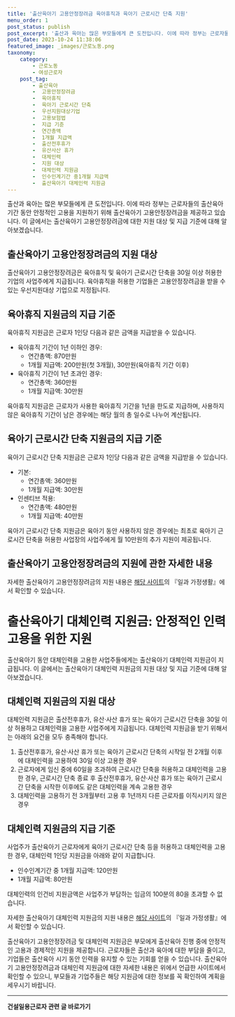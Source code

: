 ```yaml
---
title: '출산육아기 고용안정장려금 육아휴직과 육아기 근로시간 단축 지원'
menu_order: 1
post_status: publish
post_excerpt: '출산과 육아는 많은 부모들에게 큰 도전입니다. 이에 따라 정부는 근로자들의 출산육아기간 동안 안정적인 고용을 지원하기 위해 출산육아기 고용안정장려금을 제공하고 있습니다. 이 글에서는 출산육아기 고용안정장려금에 대한 지원 대상 및 지급 기준에 대해 알아보겠습니다.'
post_date: 2023-10-24 11:38:06
featured_image: _images/근로노동.png
taxonomy:
    category:
        - 근로노동
        - 여성근로자
    post_tag:
        - 출산육아
        -  고용안정장려금
        -  육아휴직
        -  육아기 근로시간 단축
        -  우선지원대상기업
        -  고용보험법
        -  지급 기준
        -  연간총액
        -  1개월 지급액
        -  출산전후휴가
        -  유산사산 휴가
        -  대체인력
        -  지원 대상
        -  대체인력 지원금
        -  인수인계기간 중1개월 지급액
        -  출산육아기 대체인력 지원금
---
```




출산과 육아는 많은 부모들에게 큰 도전입니다. 이에 따라 정부는 근로자들의 출산육아기간 동안 안정적인 고용을 지원하기 위해 출산육아기 고용안정장려금을 제공하고 있습니다. 이 글에서는 출산육아기 고용안정장려금에 대한 지원 대상 및 지급 기준에 대해 알아보겠습니다.

## 출산육아기 고용안정장려금의 지원 대상

출산육아기 고용안정장려금은 육아휴직 및 육아기 근로시간 단축을 30일 이상 허용한 기업의 사업주에게 지급됩니다. 육아휴직을 허용한 기업들은 고용안정장려금을 받을 수 있는 우선지원대상 기업으로 지정됩니다.

## 육아휴직 지원금의 지급 기준

육아휴직 지원금은 근로자 1인당 다음과 같은 금액을 지급받을 수 있습니다.

- 육아휴직 기간이 1년 이하인 경우:
  - 연간총액: 870만원
  - 1개월 지급액: 200만원(첫 3개월), 30만원(육아휴직 기간 이후)
- 육아휴직 기간이 1년 초과인 경우:
  - 연간총액: 360만원
  - 1개월 지급액: 30만원

육아휴직 지원금은 근로자가 사용한 육아휴직 기간을 1년을 한도로 지급하며, 사용하지 않은 육아휴직 기간이 남은 경우에는 해당 월의 총 일수로 나누어 계산됩니다.

## 육아기 근로시간 단축 지원금의 지급 기준

육아기 근로시간 단축 지원금은 근로자 1인당 다음과 같은 금액을 지급받을 수 있습니다.

- 기본:
  - 연간총액: 360만원
  - 1개월 지급액: 30만원
- 인센티브 적용:
  - 연간총액: 480만원
  - 1개월 지급액: 40만원

육아기 근로시간 단축 지원금은 육아기 동안 사용하지 않은 경우에는 최초로 육아기 근로시간 단축을 허용한 사업장의 사업주에게 월 10만원의 추가 지원이 제공됩니다.

## 출산육아기 고용안정장려금의 지원에 관한 자세한 내용

자세한 출산육아기 고용안정장려금의 지원 내용은 [해당 사이트](http://easylaw.go.kr)의 『일과 가정생활』에서 확인할 수 있습니다.

# 출산육아기 대체인력 지원금: 안정적인 인력 고용을 위한 지원


출산육아기 동안 대체인력을 고용한 사업주들에게는 출산육아기 대체인력 지원금이 지급됩니다. 이 글에서는 출산육아기 대체인력 지원금의 지원 대상 및 지급 기준에 대해 알아보겠습니다.

## 대체인력 지원금의 지원 대상

대체인력 지원금은 출산전후휴가, 유산·사산 휴가 또는 육아기 근로시간 단축을 30일 이상 허용하고 대체인력을 고용한 사업주에게 지급됩니다. 대체인력 지원금을 받기 위해서는 아래의 요건을 모두 충족해야 합니다.

1. 출산전후휴가, 유산·사산 휴가 또는 육아기 근로시간 단축의 시작일 전 2개월 이후에 대체인력을 고용하여 30일 이상 고용한 경우
2. 근로자에게 임신 중에 60일을 초과하여 근로시간 단축을 허용하고 대체인력을 고용한 경우, 근로시간 단축 종료 후 출산전후휴가, 유산·사산 휴가 또는 육아기 근로시간 단축을 시작한 이후에도 같은 대체인력을 계속 고용한 경우
3. 대체인력을 고용하기 전 3개월부터 고용 후 1년까지 다른 근로자를 이직시키지 않은 경우

## 대체인력 지원금의 지급 기준

사업주가 출산육아기 근로자에게 육아기 근로시간 단축 등을 허용하고 대체인력을 고용한 경우, 대체인력 1인당 지원금을 아래와 같이 지급합니다.

- 인수인계기간 중 1개월 지급액: 120만원
- 1개월 지급액: 80만원

대체인력의 인건비 지원금액은 사업주가 부담하는 임금의 100분의 80을 초과할 수 없습니다.

자세한 출산육아기 대체인력 지원금의 지원 내용은 [해당 사이트](http://easylaw.go.kr)의 『일과 가정생활』에서 확인할 수 있습니다.

출산육아기 고용안정장려금 및 대체인력 지원금은 부모에게 출산육아 진행 중에 안정적인 고용과 경제적인 지원을 제공합니다. 근로자들은 출산과 육아에 대한 부담을 줄이고, 기업들은 출산육아 시기 동안 인력을 유지할 수 있는 기회를 얻을 수 있습니다. 출산육아기 고용안정장려금과 대체인력 지원금에 대한 자세한 내용은 위에서 언급한 사이트에서 확인할 수 있으니, 부모들과 기업주들은 해당 지원금에 대한 정보를 꼭 확인하여 계획을 세우시기 바랍니다.
<!-- wp:separator -->
<hr class="wp-block-separator has-alpha-channel-opacity"/>
<!-- /wp:separator -->

<!-- wp:group {"backgroundColor":"base","layout":{"type":"constrained"}} -->
<div class="wp-block-group has-base-background-color has-background"><!-- wp:paragraph {"align":"center","fontSize":"medium"} -->
<p class="has-text-align-center has-large-font-size"><strong>건설일용근로자 관련 글 바로가기</strong></p>
<!-- /wp:paragraph -->


<!-- wp:latest-posts
{"categories":[{"id":9606,"count":19,"description":"","link":"https://uknowlaw.com/category/%ea%b1%b4%ec%84%a4%ec%9d%bc%ec%9a%a9%ea%b7%bc%eb%a1%9c%ec%9e%90/","name":"건설일용근로자","slug":"건설일용근로자","taxonomy":"category","parent":0,"meta":[],"_links":{"self":[{"href":"https://uknowlaw.com/wp-json/wp/v2/categories/9606"}],"collection":[{"href":"https://uknowlaw.com/wp-json/wp/v2/categories"}],"about":[{"href":"https://uknowlaw.com/wp-json/wp/v2/taxonomies/category"}],"wp:post_type":[{"href":"https://uknowlaw.com/wp-json/wp/v2/posts?categories=9606"}],"curies":[{"name":"wp","href":"https://api.w.org/{rel}","templated":true}]}}],"postsToShow":100,"excerptLength":28,"postLayout":"grid","columns":2,"featuredImageAlign":"left","featuredImageSizeSlug":"large","fontSize":18px} /--></div>
<!-- /wp:group -->